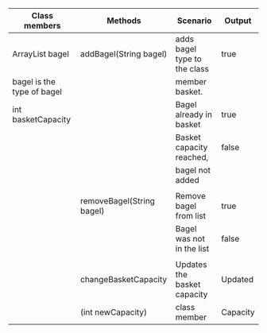 


| Class members              | Methods                   | Scenario                     | Output   |
|----------------------------|---------------------------|------------------------------|----------|
| ArrayList<String> bagel    | addBagel(String bagel)    | adds bagel type to the class | true     |
| bagel is the type of bagel |                           | member basket.               |          |
| int basketCapacity         |                           | Bagel already in basket      | true     |
|                            |                           | Basket capacity reached,     | false    |
|                            |                           | bagel not added              |          |
|                            |                           |                              |          |
|                            | removeBagel(String bagel) | Remove bagel from list       | true     |
|                            |                           | Bagel was not in the list    | false    |
|                            |                           |                              |          |
|                            | changeBasketCapacity      | Updates the basket capacity  | Updated  |
|                            | (int newCapacity)         | class member                 | Capacity |




